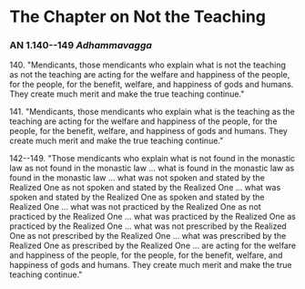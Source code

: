 # The Chapter on Not the Teaching

### AN 1.140--149 *Adhammavagga*

140\. "Mendicants, those mendicants who explain what is not the teaching as
not the teaching are acting for the welfare and happiness of the people,
for the people, for the benefit, welfare, and happiness of gods and
humans. They create much merit and make the true teaching continue."

<!--pg-->
141\. "Mendicants, those mendicants who explain what is the teaching as the
teaching are acting for the welfare and happiness of the people, for the
people, for the benefit, welfare, and happiness of gods and humans. They
create much merit and make the true teaching continue."

<!--pg-->
142--149\. "Those mendicants who explain what is not found in the monastic law as
not found in the monastic law ... what is found in the monastic law as
found in the monastic law ... what was not spoken and stated by the
Realized One as not spoken and stated by the Realized One ... what was
spoken and stated by the Realized One as spoken and stated by the
Realized One ... what was not practiced by the Realized One as not
practiced by the Realized One ... what was practiced by the Realized One
as practiced by the Realized One ... what was not prescribed by the
Realized One as not prescribed by the Realized One ... what was
prescribed by the Realized One as prescribed by the Realized One ... are
acting for the welfare and happiness of the people, for the people, for
the benefit, welfare, and happiness of gods and humans. They create much
merit and make the true teaching continue."

<!--pg-->

